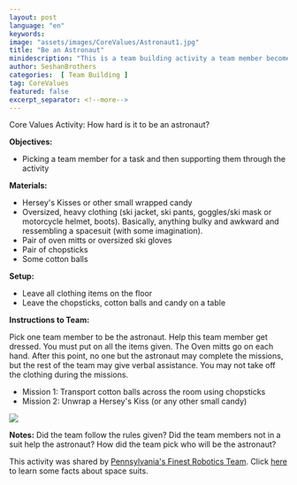 ```yaml
---
layout: post
language: "en"
keywords:
image: "assets/images/CoreValues/Astronaut1.jpg"
title: "Be an Astronaut"
minidescription: "This is a team building activity a team member becomes an astronaut."
author: SeshanBrothers
categories:  [ Team Building ]
tag: CoreValues
featured: false
excerpt_separator: <!--more-->
---
```


Core Values Activity:  How hard is it to be an astronaut?
<!--more-->

<b>Objectives:</b>
- Picking a team member for a task and then supporting them through the activity

<b>Materials:</b>
- Hersey's Kisses or other small wrapped candy
- Oversized, heavy clothing (ski jacket, ski pants, goggles/ski mask or motorcycle helmet, boots). Basically, anything bulky and awkward and ressembling a spacesuit (with some imagination).
- Pair of oven mitts or oversized ski gloves
- Pair of chopsticks
- Some cotton balls

<b>Setup:</b>
- Leave all clothing items on the floor
- Leave the chopsticks, cotton balls and candy on a table

<b>Instructions to Team:</b>

Pick one team member to be the astronaut. Help this team member get dressed. You must put on all the items given. The Oven mitts go on each hand.  After this point, no one but the astronaut may complete the missions, but the rest of the team may give verbal assistance. You may not take off the clothing during the missions.
 
- Mission 1: Transport cotton balls across the room using chopsticks 
- Mission 2: Unwrap a Hersey's Kiss (or any other small candy)

<img src="{{ site.baseurl }}/assets//images/CoreValues/Astronaut2.jpg" style="max-width: 100%">

<b>Notes:</b>
Did the team follow the rules given? Did the team members not in a suit help the astronaut? How did the team pick who will be the astronaut?

This activity was shared by <a href="https://www.facebook.com/pasfinestrobotics/"> Pennsylvania's Finest Robotics Team</a>. Click <a href="https://spaceflight.nasa.gov/outreach/SignificantIncidentsEVA/assets/space_suit_evolution.pdf">here</a> to learn some facts about space suits.

